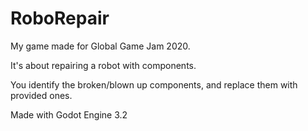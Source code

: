 # RoboRepair

My game made for Global Game Jam 2020.

It's about repairing a robot with components.

You identify the broken/blown up components, and replace them with provided ones.

Made with Godot Engine 3.2
